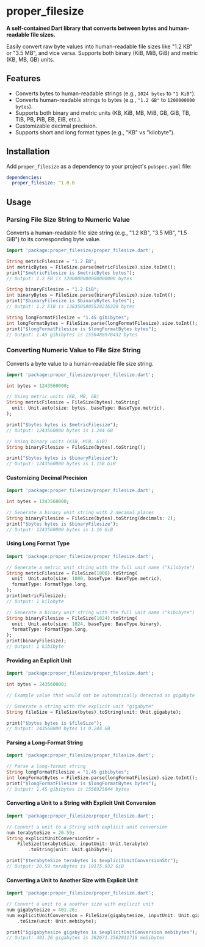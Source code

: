 # proper_filesize

**A self-contained Dart library that converts between bytes and human-readable file sizes.**

Easily convert raw byte values into human-readable file sizes like "1.2 KB" or "3.5 MB", and vice versa.
Supports both binary (KiB, MiB, GiB) and metric (KB, MB, GB) units.

## Features

*   Converts bytes to human-readable strings (e.g., `1024 bytes` to `"1 KiB"`).
*   Converts human-readable strings to bytes (e.g., `"1.2 GB"` to `1200000000 bytes`).
*   Supports both binary and metric units (KB, KiB, MB, MiB, GB, GiB, TB, TiB, PB, PiB, EB, EiB, etc.).
*   Customizable decimal precision.
*   Supports short and long format types (e.g., "KB" vs "kilobyte").

## Installation

Add `proper_filesize` as a dependency to your project's `pubspec.yaml` file:

```yaml
dependencies:
  proper_filesize: ^1.0.0
```

## Usage

### Parsing File Size String to Numeric Value

Converts a human-readable file size string (e.g., "1.2 KB", "3.5 MB", "1.5 GiB") to its corresponding byte value.

```dart
import 'package:proper_filesize/proper_filesize.dart';

String metricFilesize = "1.2 EB";
int metricBytes = FileSize.parse(metricFilesize).size.toInt();
print("$metricFilesize is $metricBytes bytes");
// Output: 1.2 EB is 1200000000000000000 bytes

String binaryFilesize = "1.2 EiB";
int binaryBytes = FileSize.parse(binaryFilesize).size.toInt();
print("$binaryFilesize is $binaryBytes bytes");
// Output: 1.2 EiB is 1383505805528216320 bytes

String longFormatFilesize = "1.45 gibibytes";
int longFormatBytes = FileSize.parse(longFormatFilesize).size.toInt();
print("$longFormatFilesize is $longFormatBytes bytes");
// Output: 1.45 gibibytes is 1556488978432 bytes
```

### Converting Numeric Value to File Size String

Converts a byte value to a human-readable file size string.

```dart
import 'package:proper_filesize/proper_filesize.dart';

int bytes = 1243560000;

// Using metric units (KB, MB, GB)
String metricFilesize = FileSize(bytes).toString(
  unit: Unit.auto(size: bytes, baseType: BaseType.metric),
);

print("$bytes bytes is $metricFilesize"); 
// Output: 1243560000 bytes is 1.244 GB

// Using binary units (KiB, MiB, GiB)
String binaryFilesize = FileSize(bytes).toString();

print("$bytes bytes is $binaryFilesize"); 
// Output: 1243560000 bytes is 1.158 GiB

```

#### Customizing Decimal Precision

```dart
import 'package:proper_filesize/proper_filesize.dart';

int bytes = 1243560000;

// Generate a binary unit string with 2 decimal places
String binaryFilesize = FileSize(bytes).toString(decimals: 2);
print("$bytes bytes is $binaryFilesize");
// Output: 1243560000 bytes is 1.16 GiB
```

#### Using Long Format Type

```dart
import 'package:proper_filesize/proper_filesize.dart';

// Generate a metric unit string with the full unit name ("kilobyte")
String metricFilesize = FileSize(1000).toString(
  unit: Unit.auto(size: 1000, baseType: BaseType.metric),
  formatType: FormatType.long,
);
print(metricFilesize); 
// Output: 1 kilobyte

// Generate a binary unit string with the full unit name ("kibibyte")
String binaryFilesize = FileSize(1024).toString(
  unit: Unit.auto(size: 1024, baseType: BaseType.binary),
  formatType: FormatType.long,
);
print(binaryFilesize); 
// Output: 1 kibibyte
```

#### Providing an Explicit Unit

```dart
import 'package:proper_filesize/proper_filesize.dart';

int bytes = 243560000;

// Example value that would not be automatically detected as gigabyte

// Generate a string with the explicit unit "gigabyte"
String fileSize = FileSize(bytes).toString(unit: Unit.gigabyte);

print("$bytes bytes is $fileSize"); 
// Output: 243560000 bytes is 0.244 GB 
```

#### Parsing a Long-Format String

```dart
import 'package:proper_filesize/proper_filesize.dart';

// Parse a long-format string
String longFormatFilesize = "1.45 gibibytes";
int longFormatBytes = FileSize.parse(longFormatFilesize).size.toInt();
print("$longFormatFilesize is $longFormatBytes bytes"); 
// Output: 1.45 gibibytes is 1556925644 bytes
```

#### Converting a Unit to a String with Explicit Unit Conversion

```dart
import 'package:proper_filesize/proper_filesize.dart';

// Convert a unit to a String with explicit unit conversion
num terabyteSize = 20.59;
String explicitUnitConversionStr =
    FileSize(terabyteSize, inputUnit: Unit.terabyte)
        .toString(unit: Unit.gibibyte);

print("$terabyteSize terabytes is $explicitUnitConversionStr");
// Output: 20.59 terabytes is 19175.932 GiB
```

#### Converting a Unit to Another Size with Explicit Unit

```dart
import 'package:proper_filesize/proper_filesize.dart';

// Convert a unit to a another size with explicit unit
num gigabytesize = 401.26;
num explicitUnitConversion = FileSize(gigabytesize, inputUnit: Unit.gigabyte)
    .toSize(unit: Unit.mebibyte);

print("$gigabytesize gigabytes is $explicitUnitConversion mebibytes");
// Output: 401.26 gigabytes is 382671.3562011719 mebibytes
```
